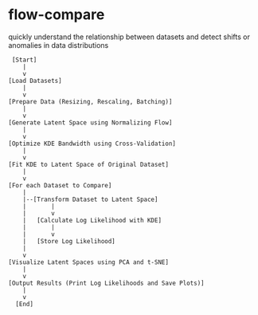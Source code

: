 # flow-compare
quickly understand the relationship between datasets and detect shifts or anomalies in data distributions

```
 [Start]
    |
    v
[Load Datasets]
    |
    v
[Prepare Data (Resizing, Rescaling, Batching)]
    |
    v
[Generate Latent Space using Normalizing Flow]
    |
    v
[Optimize KDE Bandwidth using Cross-Validation]
    |
    v
[Fit KDE to Latent Space of Original Dataset]
    |
    v
[For each Dataset to Compare]
    |
    |--[Transform Dataset to Latent Space]
    |       |
    |       v
    |   [Calculate Log Likelihood with KDE]
    |       |
    |       v
    |   [Store Log Likelihood]
    |
    v
[Visualize Latent Spaces using PCA and t-SNE]
    |
    v
[Output Results (Print Log Likelihoods and Save Plots)]
    |
    v
  [End]
```